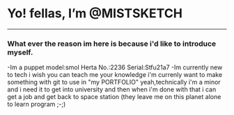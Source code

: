 # Yo! fellas, I’m @MISTSKETCH 
----------------------------------------------------------------------------------------------------------------------------------------
### What ever the reason im here is because i'd like to introduce myself.
-Im a puppet model:smol Herta No.:2236 Serial:Stfu21a7
-Im currently new to tech i wish you can teach me your knowledge i'm currenly want to make something with git to use in "my PORTFOLIO"
yeah,technically i'm a minor and i need it to get into university and then when i'm done with that i can get a job and get back to space station
(they leave me on this planet alone to learn program ;-;)

<!---
MISTSKETCH/MISTSKETCH is a ✨ special ✨ repository because its `README.md` (this file) appears on your GitHub profile.
You can click the Preview link to take a look at your changes.
--->
